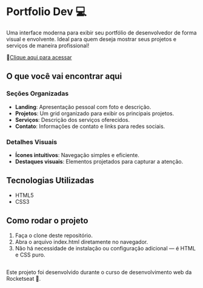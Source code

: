 # Portfolio Dev 💻

Uma interface moderna para exibir seu portfólio de desenvolvedor de forma visual e envolvente. Ideal para quem deseja mostrar seus projetos e serviços de maneira profissional!

🔗[Clique aqui para acessar](https://giigio.github.io/portifolio-dev/)

## O que você vai encontrar aqui

### Seções Organizadas

- **Landing**: Apresentação pessoal com foto e descrição.
- **Projetos**: Um grid organizado para exibir os principais projetos.
- **Serviços**: Descrição dos serviços oferecidos.
- **Contato**: Informações de contato e links para redes sociais.

### Detalhes Visuais

- **Ícones intuitivos**: Navegação simples e eficiente.
- **Destaques visuais**: Elementos projetados para capturar a atenção.

## Tecnologias Utilizadas

- HTML5
- CSS3

## Como rodar o projeto

1. Faça o clone deste repositório.
2. Abra o arquivo index.html diretamente no navegador.
3. Não há necessidade de instalação ou configuração adicional — é HTML e CSS puro.

##

Este projeto foi desenvolvido durante o curso de desenvolvimento web da Rocketseat 🚀.
